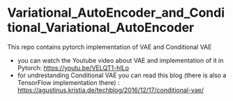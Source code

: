 # Variational_AutoEncoder_and_Conditional_Variational_AutoEncoder
This repo contains pytorch implementation of VAE and Conditional VAE 

* you can watch the Youtube video about VAE and implementation of it in Pytorch: https://youtu.be/VELQT1-hILo
* for undrestanding Conditional VAE you can read this blog (there is also a TensorFlow implementation there) :  https://agustinus.kristia.de/techblog/2016/12/17/conditional-vae/
